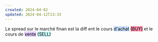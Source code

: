 ```yaml
---
created: 2024-04-02
updated: 2024-04-12T13:33
---
```

Le spread sur le marché finan est la diff ent le cours <mark style="background: #ADCCFFA6;">d'achat</mark> <mark style="background: #FF5582A6;">(BUY)</mark> et le cours de <mark style="background: #D2B3FFA6;">vente</mark> <mark style="background: #ABF7F7A6;">(SELL)</mark>
